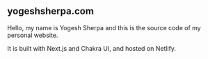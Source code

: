## yogeshsherpa.com

Hello, my name is Yogesh Sherpa and this is the source code of my personal website.

It is built with Next.js and Chakra UI, and hosted on Netlify.
